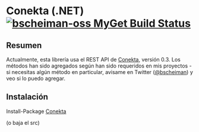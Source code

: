 # Conekta (.NET) [![bscheiman-oss MyGet Build Status](https://www.myget.org/BuildSource/Badge/bscheiman-oss?identifier=08c97b37-02d4-4f49-9ac1-1592f059b930)](https://www.myget.org/)


## Resumen


Actualmente, esta librería usa el REST API de [Conekta](http://www.conekta.io), versión 0.3. Los métodos han sido agregados según han sido requeridos en mis proyectos - si necesitas algún método en particular, avisame en Twitter ([@bscheiman](http://www.twitter.com/bscheiman)) y veo si lo puedo agregar.

## Instalación

Install-Package [Conekta](https://www.nuget.org/packages/Conekta)

(o baja el src)

